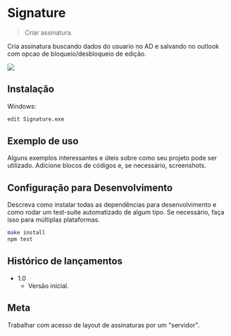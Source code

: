 # Signature
> Criar assinatura.

Cria assinatura buscando dados do usuario no AD e salvando no outlook com opcao de bloqueio/desbloqueio de edição.

![](../header.png)

## Instalação

Windows:

```sh
edit Signature.exe
```

## Exemplo de uso

Alguns exemplos interessantes e úteis sobre como seu projeto pode ser utilizado. Adicione blocos de códigos e, se necessário, screenshots.

## Configuração para Desenvolvimento

Descreva como instalar todas as dependências para desenvolvimento e como rodar um test-suite automatizado de algum tipo. Se necessário, faça isso para múltiplas plataformas.

```sh
make install
npm test
```

## Histórico de lançamentos

* 1.0
    * Versão inicial.


## Meta

Trabalhar com acesso de layout de assinaturas por um "servidor".

